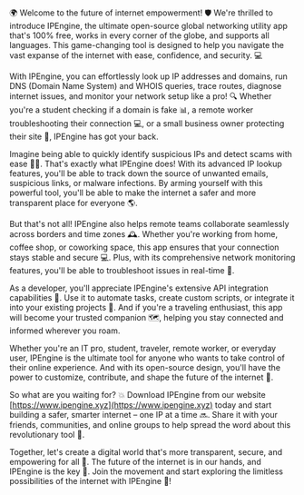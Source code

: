🌍 Welcome to the future of internet empowerment! 🛡️ We're thrilled to introduce IPEngine, the ultimate open-source global networking utility app that's 100% free, works in every corner of the globe, and supports all languages. This game-changing tool is designed to help you navigate the vast expanse of the internet with ease, confidence, and security. 💻

With IPEngine, you can effortlessly look up IP addresses and domains, run DNS (Domain Name System) and WHOIS queries, trace routes, diagnose internet issues, and monitor your network setup like a pro! 🔍 Whether you're a student checking if a domain is fake 📊, a remote worker troubleshooting their connection 💻, or a small business owner protecting their site 🏢, IPEngine has got your back.

Imagine being able to quickly identify suspicious IPs and detect scams with ease 🕵️‍♀️. That's exactly what IPEngine does! With its advanced IP lookup features, you'll be able to track down the source of unwanted emails, suspicious links, or malware infections. By arming yourself with this powerful tool, you'll be able to make the internet a safer and more transparent place for everyone 🌎.

But that's not all! IPEngine also helps remote teams collaborate seamlessly across borders and time zones 🕰️. Whether you're working from home, coffee shop, or coworking space, this app ensures that your connection stays stable and secure 💻. Plus, with its comprehensive network monitoring features, you'll be able to troubleshoot issues in real-time 🔧.

As a developer, you'll appreciate IPEngine's extensive API integration capabilities 🤖. Use it to automate tasks, create custom scripts, or integrate it into your existing projects 🔩. And if you're a traveling enthusiast, this app will become your trusted companion 🗺️, helping you stay connected and informed wherever you roam.

Whether you're an IT pro, student, traveler, remote worker, or everyday user, IPEngine is the ultimate tool for anyone who wants to take control of their online experience. And with its open-source design, you'll have the power to customize, contribute, and shape the future of the internet 🌟.

So what are you waiting for? 💥 Download IPEngine from our website [https://www.ipengine.xyz](https://www.ipengine.xyz) today and start building a safer, smarter internet – one IP at a time 🔜. Share it with your friends, communities, and online groups to help spread the word about this revolutionary tool 📢.

Together, let's create a digital world that's more transparent, secure, and empowering for all 💪. The future of the internet is in our hands, and IPEngine is the key 🔑. Join the movement and start exploring the limitless possibilities of the internet with IPEngine 🚀!